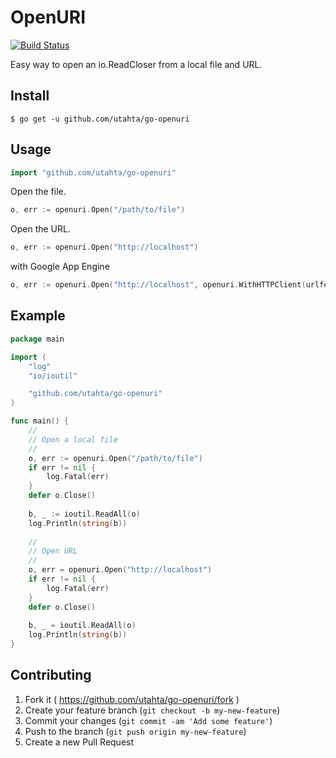 # OpenURI

[![Build Status](https://travis-ci.org/utahta/go-openuri.svg?branch=master)](https://travis-ci.org/utahta/go-openuri)

Easy way to open an io.ReadCloser from a local file and URL.

## Install

```
$ go get -u github.com/utahta/go-openuri
```

## Usage

```go
import "github.com/utahta/go-openuri"
```

Open the file.
```go
o, err := openuri.Open("/path/to/file")
```

Open the URL.
```go
o, err := openuri.Open("http://localhost")
```

with Google App Engine
```go
o, err := openuri.Open("http://localhost", openuri.WithHTTPClient(urlfetch.Client(ctx)))
```

## Example

```go
package main

import (
	"log"
	"io/ioutil"

	"github.com/utahta/go-openuri"
)

func main() {
	//
	// Open a local file
	//
	o, err := openuri.Open("/path/to/file")
	if err != nil {
	    log.Fatal(err)
	}
	defer o.Close()
	
	b, _ := ioutil.ReadAll(o)
	log.Println(string(b))
	
	//
	// Open URL
	//
	o, err = openuri.Open("http://localhost")
	if err != nil {
	    log.Fatal(err)
	}
	defer o.Close()
	
	b, _ = ioutil.ReadAll(o)
	log.Println(string(b))
}
```

## Contributing

1. Fork it ( https://github.com/utahta/go-openuri/fork )
2. Create your feature branch (`git checkout -b my-new-feature`)
3. Commit your changes (`git commit -am 'Add some feature'`)
4. Push to the branch (`git push origin my-new-feature`)
5. Create a new Pull Request

